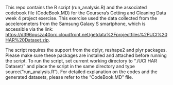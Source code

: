 This repo contains the R script (run_analysis.R) and the associated codebook file (CodeBook.MD) for the Coursera’s Getting and Cleaning Data week 4 project exercise. This exercise used the data collected from the accelerometers from the Samsung Galaxy S smartphone, which is accessible via the link: https://d396qusza40orc.cloudfront.net/getdata%2Fprojectfiles%2FUCI%20HAR%20Dataset.zip.

The script requires the support from the dplyr, reshape2 and plyr packages. Please make sure these packages are installed and attached before running the script. To run the script, set current working directory to “./UCI HAR Dataset/” and place the script in the same directory and type source(“run_analysis.R”). For detailed explanation on the codes and the generated datasets, please refer to the “CodeBook.MD” file.
